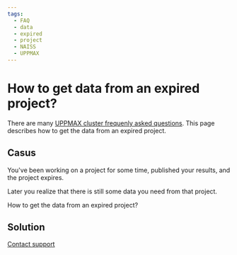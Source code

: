 ```yaml
---
tags:
  - FAQ
  - data
  - expired
  - project
  - NAISS
  - UPPMAX
---
```


# How to get data from an expired project?

There are many [UPPMAX cluster frequenly asked questions](cluster_guide_faq).
This page describes how to get the data from an expired project.

## Casus

You've been working on a project for some time,
published your results, and the project expires.

Later you realize that there is still some data
you need from that project.

How to get the data from an expired project?

## Solution

[Contact support](../support.md)

